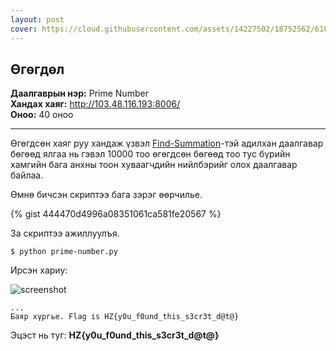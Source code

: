 ```yaml
---
layout: post
cover: https://cloud.githubusercontent.com/assets/14227502/18752562/61013f12-8115-11e6-8c69-25ee9230fcef.jpg
---
```


## Өгөгдөл

**Даалгаврын нэр:** Prime Number <br/>
**Хандах хаяг:** http://103.48.116.193:8006/ <br/>
**Оноо:** 40 оноо <br/>

---

Өгөгдсөн хаяг руу хандаж үзвэл [Find-Summation](https://enkhee-osiris.github.io/information-security/2016/09/22/Find-Summation-20-оноо)-тэй адилхан даалгавар бөгөөд ялгаа нь гэвэл 10000 тоо өгөгдсөн бөгөөд тоо тус бүрийн хамгийн бага анхны тоон хуваагчдийн нийлбэрийг олох даалгавар байлаа.

Өмнө бичсэн скриптээ бага зэрэг өөрчилье.

{% gist 444470d4996a08351061ca581fe20567 %}

За скриптээ ажиллуулъя.

```
$ python prime-number.py
```

Ирсэн хариу:

![screenshot](https://cloud.githubusercontent.com/assets/14227502/18752570/69acfc96-8115-11e6-86af-02a853719a94.png)

```
...
Баяр хүргье. Flag is HZ{y0u_f0und_this_s3cr3t_d@t@}
```

Эцэст нь туг: **HZ{y0u_f0und_this_s3cr3t_d@t@}**
